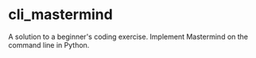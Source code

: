 # cli_mastermind
A solution to a beginner's coding exercise.  Implement Mastermind on the command line in Python.
